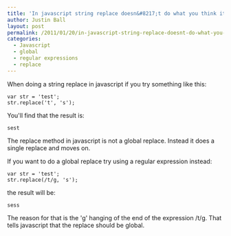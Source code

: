 ```yaml
---
title: 'In javascript string replace doesn&#8217;t do what you think it does'
author: Justin Ball
layout: post
permalink: /2011/01/20/in-javascript-string-replace-doesnt-do-what-you-think-it-does/
categories:
  - Javascript
  - global
  - regular expressions
  - replace
---
```

When doing a string replace in javascript if you try something like this:

    var str = 'test';
    str.replace('t', 's');


You'll find that the result is:

    sest


The replace method in javascript is not a global replace. Instead it does a single replace and moves on.

If you want to do a global replace try using a regular expression instead:

    var str = 'test';
    str.replace(/t/g, 's');


the result will be:

    sess


The reason for that is the 'g' hanging of the end of the expression /t/g. That tells javascript that the replace should be global.